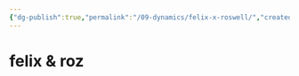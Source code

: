 ```yaml
---
{"dg-publish":true,"permalink":"/09-dynamics/felix-x-roswell/","created":"2025-02-21T14:10:52.293-06:00","updated":"2024-11-08T12:24:42.815-06:00"}
---
```


# felix & roz